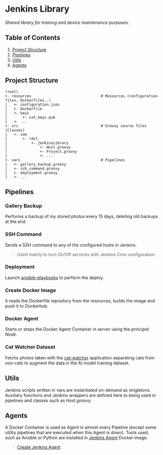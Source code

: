 # Jenkins Library
_Shared library for training and device maintenance purposes._


## Table of Contents
1. [Project Structure](#Project%20Structure)
2. [Pipelines](#Pipelines)
3. [Utils](#Utils)
4. [Agents](#Agents)


## Project Structure
~~~text
(root)
+- resources                                # Resources (configuration files, Dockerfiles..)
|   +- configuration.json
|   +- Dockerfile
|   +- keys
|       +- ssh_keys.pub
|   +- ...
+- src                                      # Groovy source files (Classes)
|   +- com
|       +- rdvl
|           +- jenkinsLibrary
|               +- Host.groovy
|               +- Project.groovy
|               +- ...
+- vars                                     # Pipelines
|   +- gallery_backup.groovy
|   +- ssh_command.groovy
|   +- deployment.groovy
|   +- ...
~~~

## Pipelines
### Gallery Backup
Performs a backup of my stored photos every 15 days, deleting old backups at the end.


### SSH Command
Sends a SSH command to any of the configured hosts in Jenkins.
> Used mainly to turn On/Off services with Jenkins Cron configuration.


### Deployment
Launch [ansible-playbooks](https://github.com/R-dVL/ansible-playbooks.git) to perform the deploy.


### Create Docker Image
It reads the Dockerfile repository from the resources, builds the image and push it to Dockerhub.


### Docker Agent
Starts or stops the Docker Agent Container in server using the _principal Node_.


### Cat Watcher Dataset
Fetchs photos taken with the [cat-watcher](https://github.com/R-dVL/cat-watcher.git) application separating cats from non-cats to augment the data in the AI model training dataset.


## Utils
Jenkins scripts written in vars are instantiated on-demand as singletons. Auxiliary functions and Jenkins wrappers are defined here to being used in pipelines and classes such as _Host.groovy_.


## Agents
A Docker Container is used as Agent in almost every Pipeline (except some utility pipelines that are executed when this Agent is down).
Tools used, such as Ansible or Python are installed in [Jenkins Agent](https://github.com/R-dVL/jenkins-library/pkgs/container/jenkins-agent) Docker image.
> [Create Jenkins Agent](https://gist.github.com/R-dVL/374d1e0bd23f4d1f52dcb48f1d27f4b7)

